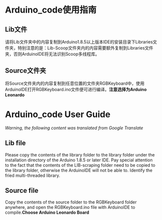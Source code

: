 # Arduino_code使用指南

## Lib文件
请将Lib文件夹中的内容复制到Arduino1.8.5以上版本IDE的安装目录下Libraries文件夹，特别注意的是：Lib-Scoop文件夹内的内容需要额外复制到Libraries文件夹，否则ArduinoIDE将无法识别Scoop多线程库。

## Source文件夹
将Source文件夹内的内容复制到任意位置的文件夹RGBKeyboard中，使用ArduinoIDE打开RGBKeyboard.ino文件便可进行编译。**注意选择为Arduino Leonardo**


# Arduino_code User Guide
*Warning, the following content was translated from Google Translate*

## Lib file
Please copy the contents of the library folder to the library folder under the installation directory of the Arduino 1.8.5 or later IDE. Pay special attention to the fact that the contents of the LIB-scraping folder need to be copied to the library folder, otherwise the ArduinoIDE will not be able to. Identify the fried multi-threaded library.

## Source file
Copy the contents of the source folder to the RGBKeyboard folder anywhere, and open the RGBKeyboard.ino file with ArduinoIDE to compile.**Choose Arduino Leonardo Board**

